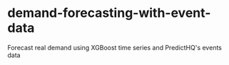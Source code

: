 # demand-forecasting-with-event-data
Forecast real demand using XGBoost time series and PredictHQ's events data
